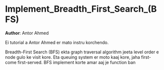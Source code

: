 # Implement_Breadth_First_Search_(BFS)

**Author**: Antor Ahmed



Ei tutorial a Antor Ahmed er mato instru korchendo.

Breadth-First Search (BFS) ekta graph traversal algorithm jeeta level order e node gulo ke visit kore. Eta queuing system er moto kaaj kore, jaha first-come first-served. BFS implement korte amar aaj je function ban